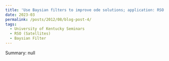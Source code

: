 ```yaml
---
title: 'Use Baysian filters to improve ode solutions; application: RSO (satellite) paths'
date: 2023-03
permalink: /posts/2012/08/blog-post-4/
tags:
  - University of Kentucky Seminars
  - RSO (Satellites)
  - Baysian Filter
---
```


Summary: null

<embed src="" type="application/pdf" />

